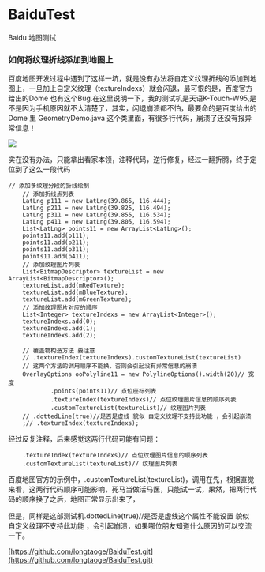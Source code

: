 # BaiduTest
Baidu 地图测试
### 如何将纹理折线添加到地图上 ###

百度地图开发过程中遇到了这样一坑，就是没有办法将自定义纹理折线的添加到地图上，一旦加上自定义纹理（textureIndexs）就会闪退，最可恨的是，百度官方给出的Dome 也有这个Bug.在这里说明一下，我的测试机是天语K-Touch-W95,是不是因为手机原因就不太清楚了，其实，闪退崩溃都不怕，最要命的是百度给出的Dome 里 GeometryDemo.java 这个类里面，有很多行代码，崩溃了还没有报异常信息！


![](http://i.imgur.com/XIvjPey.png)


实在没有办法，只能拿出看家本领，注释代码，逆行修复，经过一翻折腾，终于定位到了这么一段代码
    

    // 添加多纹理分段的折线绘制
		// 添加折线点列表
		LatLng p111 = new LatLng(39.865, 116.444);
		LatLng p211 = new LatLng(39.825, 116.494);
		LatLng p311 = new LatLng(39.855, 116.534);
		LatLng p411 = new LatLng(39.805, 116.594);
		List<LatLng> points11 = new ArrayList<LatLng>();
		points11.add(p111);
		points11.add(p211);
		points11.add(p311);
		points11.add(p411);
		// 添加纹理图片列表
		List<BitmapDescriptor> textureList = new ArrayList<BitmapDescriptor>();
		textureList.add(mRedTexture);
		textureList.add(mBlueTexture);
		textureList.add(mGreenTexture);
		// 添加纹理图片对应的顺序
		List<Integer> textureIndexs = new ArrayList<Integer>();
		textureIndexs.add(0);
		textureIndexs.add(1);
		textureIndexs.add(2);

		// 覆盖物构造方法 要注意
		// .textureIndex(textureIndexs).customTextureList(textureList)
		// 这两个方法的调用顺序不能换，否则会引起没有异常信息的崩溃
		OverlayOptions ooPolyline11 = new PolylineOptions().width(20)// 宽度
				.points(points11)// 点位座标列表
				.textureIndex(textureIndexs)// 点位纹理图片信息的顺序列表
				.customTextureList(textureList)// 纹理图片列表
		// .dottedLine(true)//是否是虚线 貌似 自定义纹理不支持此功能 ，会引起崩溃
		;// .textureIndex(textureIndexs);



经过反复注释，后来感觉这两行代码可能有问题：

    	.textureIndex(textureIndexs)// 点位纹理图片信息的顺序列表
		.customTextureList(textureList)// 纹理图片列表
  百度地图官方的示例中，.customTextureList(textureList)，调用在先，根据直觉来看，这两行代码顺序可能影响，死马当做活马医，只能试一试，果然，把两行代码的顺序换了之后，地图正常显示出来了，

但是，同样是这部测试机.dottedLine(true)//是否是虚线这个属性不能设置 貌似 自定义纹理不支持此功能 ，会引起崩溃，如果哪位朋友知道什么原因的可以交流一下。

[https://github.com/longtaoge/BaiduTest.git](https://github.com/longtaoge/BaiduTest.git)
